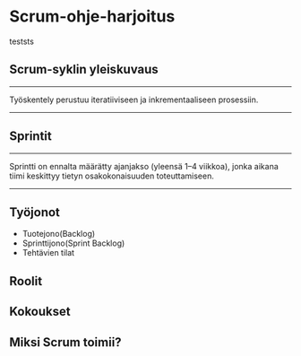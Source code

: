 # Scrum-ohje-harjoitus
teststs
## Scrum-syklin yleiskuvaus
***
Työskentely perustuu iteratiiviseen ja inkrementaaliseen prosessiin.
***
## Sprintit
***
Sprintti on ennalta määrätty ajanjakso (yleensä 1–4 viikkoa), jonka aikana tiimi keskittyy tietyn osakokonaisuuden toteuttamiseen.
***
## Työjonot
 - Tuotejono(Backlog)
 - Sprinttijono(Sprint Backlog)
 - Tehtävien tilat

## Roolit

## Kokoukset

## Miksi Scrum toimii?
